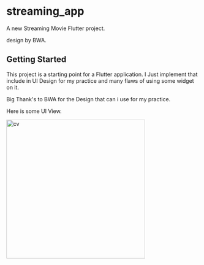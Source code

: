 # streaming_app

A new Streaming Movie Flutter project.

design by BWA.

## Getting Started

This project is a starting point for a Flutter application. I Just implement that include in UI Design for my practice and many flaws of using some widget on it.

Big Thank's to BWA for the Design that can i use for my practice.

Here is some UI View.

<img width="362" alt="cv" src="https://user-images.githubusercontent.com/42954205/128129587-11eb752f-21bd-47fc-b777-fa05d5eaaa2f.png">
